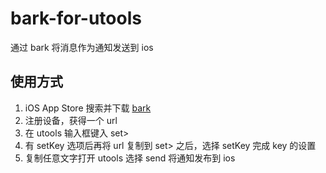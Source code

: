 # bark-for-utools
通过 bark 将消息作为通知发送到 ios
## 使用方式

1. iOS App Store 搜索并下载 [bark](https://apps.apple.com/us/app/bark-customed-notifications/id1403753865)
2. 注册设备，获得一个 url
3. 在 utools 输入框键入 set>
4. 有 setKey 选项后再将 url 复制到 set> 之后，选择 setKey 完成 key 的设置
5. 复制任意文字打开 utools 选择 send 将通知发布到 ios
